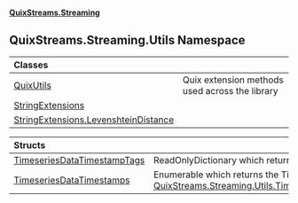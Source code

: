 #### [QuixStreams.Streaming](index.md 'index')

## QuixStreams.Streaming.Utils Namespace

| Classes | |
| :--- | :--- |
| [QuixUtils](QuixUtils.md 'QuixStreams.Streaming.Utils.QuixUtils') | Quix extension methods used across the library |
| [StringExtensions](StringExtensions.md 'QuixStreams.Streaming.Utils.StringExtensions') | |
| [StringExtensions.LevenshteinDistance](StringExtensions.LevenshteinDistance.md 'QuixStreams.Streaming.Utils.StringExtensions.LevenshteinDistance') | |

| Structs | |
| :--- | :--- |
| [TimeseriesDataTimestampTags](TimeseriesDataTimestampTags.md 'QuixStreams.Streaming.Utils.TimeseriesDataTimestampTags') | ReadOnlyDictionary which returns the Tags of the current Timestamp |
| [TimeseriesDataTimestamps](TimeseriesDataTimestamps.md 'QuixStreams.Streaming.Utils.TimeseriesDataTimestamps') | Enumerable which returns the Timestamps of the current [QuixStreams.Streaming.Utils.TimeseriesDataTimestamps.TimeseriesData](https://docs.microsoft.com/en-us/dotnet/api/QuixStreams.Streaming.Utils.TimeseriesDataTimestamps.TimeseriesData 'QuixStreams.Streaming.Utils.TimeseriesDataTimestamps.TimeseriesData') |
